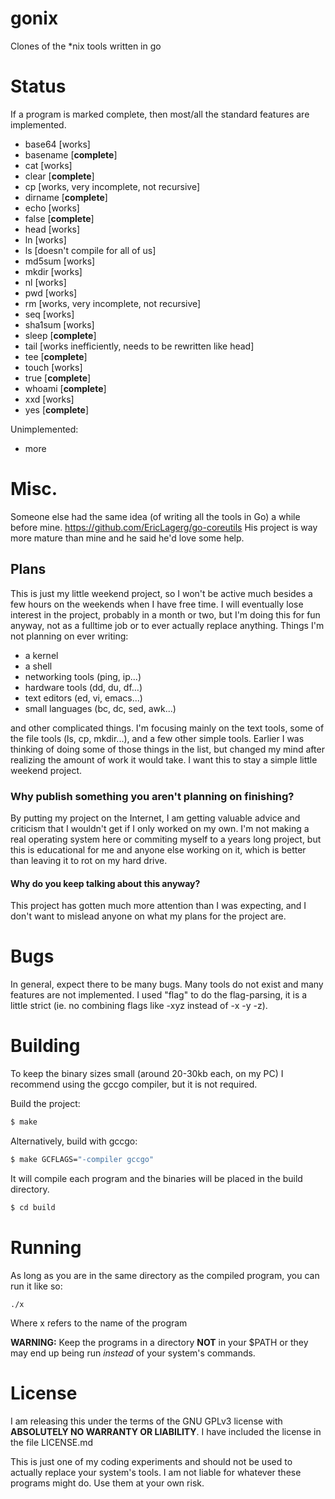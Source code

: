 # gonix
Clones of the *nix tools written in go

# Status
If a program is marked complete, then most/all the standard features are implemented.
* base64 [works]
* basename [**complete**]
* cat [works]
* clear [**complete**]
* cp [works, very incomplete, not recursive]
* dirname [**complete**]
* echo [works]
* false [**complete**]
* head [works]
* ln [works]
* ls [doesn't compile for all of us]
* md5sum [works]
* mkdir [works]
* nl [works]
* pwd [works]
* rm [works, very incomplete, not recursive]
* seq [works]
* sha1sum [works]
* sleep [**complete**]
* tail [works inefficiently, needs to be rewritten like head]
* tee [**complete**]
* touch [works]
* true [**complete**]
* whoami [**complete**]
* xxd [works]
* yes [**complete**]

Unimplemented:
* more

# Misc.
Someone else had the same idea (of writing all the tools in Go) a while before mine.
https://github.com/EricLagerg/go-coreutils
His project is way more mature than mine and he said he'd love some help.


## Plans
This is just my little weekend project, so I won't be active much besides a few hours on the weekends when I have free time.
I will eventually lose interest in the project, probably in a month or two, but I'm doing this for fun anyway, not as a fulltime job or to ever actually replace anything.
Things I'm not planning on ever writing:
* a kernel
* a shell
* networking tools (ping, ip...)
* hardware tools (dd, du, df...)
* text editors (ed, vi, emacs...)
* small languages (bc, dc, sed, awk...)

and other complicated things. I'm focusing mainly on the text tools, some of the file tools (ls, cp, mkdir...), and a few other simple tools. Earlier I was thinking of doing some of those things in the list, but changed my mind after realizing the amount of work it would take. I want this to stay a simple little weekend project.

### Why publish something you aren't planning on finishing?
By putting my project on the Internet, I am getting valuable advice and criticism that I wouldn't get if I only worked on my own. I'm not making a real operating system here or commiting myself to a years long project, but this is educational for me and anyone else working on it, which is better than leaving it to rot on my hard drive.

#### Why do you keep talking about this anyway?
This project has gotten much more attention than I was expecting, and I don't want to mislead anyone on what my plans for the project are.

# Bugs
In general, expect there to be many bugs.
Many tools do not exist and many features are not implemented.
I used "flag" to do the flag-parsing, it is a little strict (ie. no combining flags like -xyz instead of -x -y -z).

# Building
To keep the binary sizes small (around 20-30kb each, on my PC) I recommend using the gccgo compiler, but it is not required.

Build the project:
```sh
$ make
```

Alternatively, build with gccgo:
```sh
$ make GCFLAGS="-compiler gccgo"
```

It will compile each program and the binaries will be placed in the build directory.
```sh
$ cd build
```

# Running
As long as you are in the same directory as the compiled program, you can run it like so:

    ./x
Where x refers to the name of the program

**WARNING:** Keep the programs in a directory **NOT** in your $PATH or they may end up being run *instead* of your system's commands.

# License
I am releasing this under the terms of the GNU GPLv3 license with **ABSOLUTELY NO WARRANTY OR LIABILITY**.
I have included the license in the file LICENSE.md

This is just one of my coding experiments and should not be used to actually replace your system's tools.
I am not liable for whatever these programs might do. Use them at your own risk.
